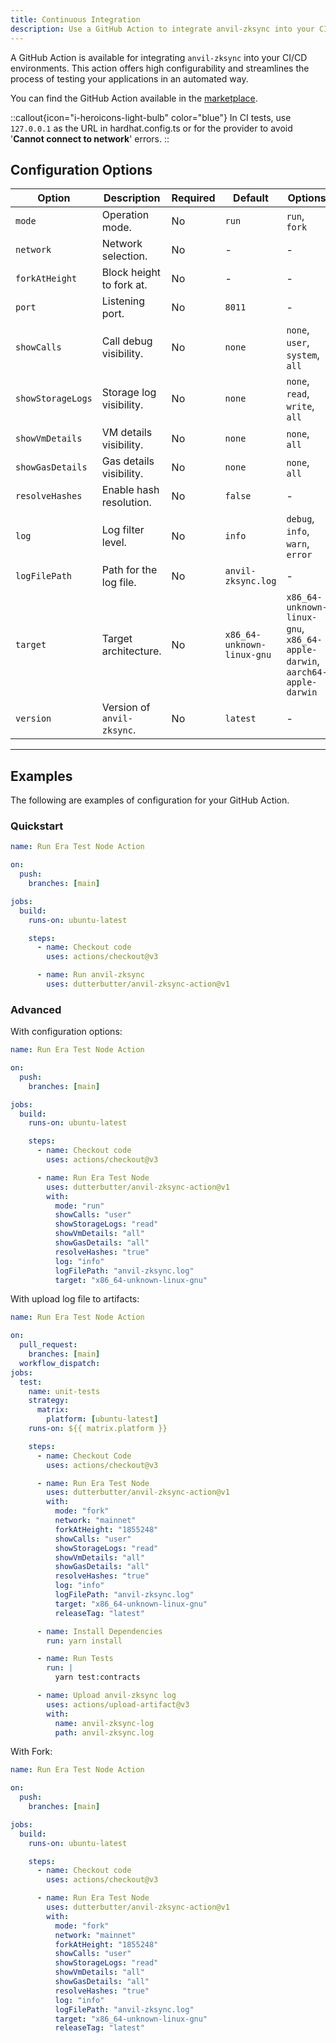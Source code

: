 ```yaml
---
title: Continuous Integration
description: Use a GitHub Action to integrate anvil-zksync into your CI/CD environment.
---
```


A GitHub Action is available for integrating `anvil-zksync` into your CI/CD environments.
This action offers high configurability and streamlines the process of testing your applications in an automated way.

You can find the GitHub Action available in the [marketplace](https://github.com/marketplace/actions/anvil-zksync-action).

::callout{icon="i-heroicons-light-bulb" color="blue"}
In CI tests, use `127.0.0.1` as the URL in hardhat.config.ts or for the provider to avoid '**Cannot connect to network**' errors.
::

## Configuration Options

| Option           | Description              | Required | Default                        | Options                                                  |
|------------------|--------------------------|----------|--------------------------------|----------------------------------------------------------|
| `mode`           | Operation mode.          | No       | `run`                          | `run`, `fork`                                            |
| `network`        | Network selection.       | No       | -                              | -                                                        |
| `forkAtHeight`   | Block height to fork at. | No       | -                              | -                                                        |
| `port`           | Listening port.          | No       | `8011`                         | -                                                        |
| `showCalls`      | Call debug visibility.   | No       | `none`                         | `none`, `user`, `system`, `all`                          |
| `showStorageLogs`| Storage log visibility.  | No       | `none`                         | `none`, `read`, `write`, `all`                           |
| `showVmDetails`  | VM details visibility.   | No       | `none`                         | `none`, `all`                                            |
| `showGasDetails` | Gas details visibility.  | No       | `none`                         | `none`, `all`                                            |
| `resolveHashes`  | Enable hash resolution.  | No       | `false`                        | -                                                        |
| `log`            | Log filter level.        | No       | `info`                         | `debug`, `info`, `warn`, `error`                         |
| `logFilePath`    | Path for the log file.   | No       | `anvil-zksync.log`            | -                                                        |
| `target`         | Target architecture.     | No       | `x86_64-unknown-linux-gnu`     | `x86_64-unknown-linux-gnu`, `x86_64-apple-darwin`, `aarch64-apple-darwin` |
| `version`        | Version of `anvil-zksync`. | No    | `latest`                       | -                                                        |

---

## Examples

The following are examples of configuration for your GitHub Action.

### Quickstart

```yaml
name: Run Era Test Node Action

on:
  push:
    branches: [main]

jobs:
  build:
    runs-on: ubuntu-latest

    steps:
      - name: Checkout code
        uses: actions/checkout@v3

      - name: Run anvil-zksync
        uses: dutterbutter/anvil-zksync-action@v1
```

### Advanced

With configuration options:

```yaml
name: Run Era Test Node Action

on:
  push:
    branches: [main]

jobs:
  build:
    runs-on: ubuntu-latest

    steps:
      - name: Checkout code
        uses: actions/checkout@v3

      - name: Run Era Test Node
        uses: dutterbutter/anvil-zksync-action@v1
        with:
          mode: "run"
          showCalls: "user"
          showStorageLogs: "read"
          showVmDetails: "all"
          showGasDetails: "all"
          resolveHashes: "true"
          log: "info"
          logFilePath: "anvil-zksync.log"
          target: "x86_64-unknown-linux-gnu"
```

With upload log file to artifacts:

```yaml
name: Run Era Test Node Action

on:
  pull_request:
    branches: [main]
  workflow_dispatch:
jobs:
  test:
    name: unit-tests
    strategy:
      matrix:
        platform: [ubuntu-latest]
    runs-on: ${{ matrix.platform }}

    steps:
      - name: Checkout Code
        uses: actions/checkout@v3

      - name: Run Era Test Node
        uses: dutterbutter/anvil-zksync-action@v1
        with:
          mode: "fork"
          network: "mainnet"
          forkAtHeight: "1855248"
          showCalls: "user"
          showStorageLogs: "read"
          showVmDetails: "all"
          showGasDetails: "all"
          resolveHashes: "true"
          log: "info"
          logFilePath: "anvil-zksync.log"
          target: "x86_64-unknown-linux-gnu"
          releaseTag: "latest"

      - name: Install Dependencies
        run: yarn install

      - name: Run Tests
        run: |
          yarn test:contracts

      - name: Upload anvil-zksync log
        uses: actions/upload-artifact@v3
        with:
          name: anvil-zksync-log
          path: anvil-zksync.log
```

With Fork:

```yaml
name: Run Era Test Node Action

on:
  push:
    branches: [main]

jobs:
  build:
    runs-on: ubuntu-latest

    steps:
      - name: Checkout code
        uses: actions/checkout@v3

      - name: Run Era Test Node
        uses: dutterbutter/anvil-zksync-action@v1
        with:
          mode: "fork"
          network: "mainnet"
          forkAtHeight: "1855248"
          showCalls: "user"
          showStorageLogs: "read"
          showVmDetails: "all"
          showGasDetails: "all"
          resolveHashes: "true"
          log: "info"
          logFilePath: "anvil-zksync.log"
          target: "x86_64-unknown-linux-gnu"
          releaseTag: "latest"
```

